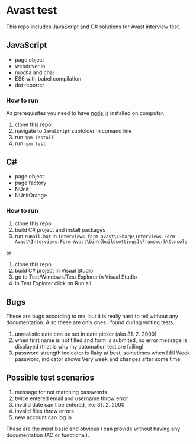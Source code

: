 # Avast test
This repo includes JavaScript and C# solutions for Avast interview test. 

## JavaScript
- page object
- webdriver.io
- mocha and chai
- ES6 with babel compilation
- dot reporter

### How to run
As prerequisites you need to have [node.js](https://nodejs.org/en/download/) installed on computer.
1. clone this repo
2. navigate to `JavaScript` subfolder in comand line
3. run `npm install`
4. run `npm test`

## C#
- page object
- page factory
- NUnit
- NUnitOrange

### How to run
1. clone this repo
2. build C# project and install packages
3. run `runall.bat` in `interviews.form-avast\CSharp\Interviews.Form-Avast\Interviews.Form-Avast\bin\{buildsettings}\Framework\Console`

or 

1. clone this repo
2. build C# project in Visual Studio
3. go to Test/Windows/Test Explorer in Visual Studio
4. in Test Explorer click on Run all

## Bugs
These are bugs according to me, but it is really hard to tell without any documentation. Also these are only ones I found during writing tests.

1. unrealistic date can be set in date picker (aka 31. 2. 2000)
2. when first name is not filled and form is submited, no error message is displayed (that is why my automation test are failing)
3. password strength indicator is flaky at best, sometimes when I fill Week password, indicator shows Very week and changes after some time

## Possible test scenarios
1. message for not matching passwords
2. twice entered email and username throw error
3. invalid date can't be entered, like 31. 2. 2000 
4. invalid files throw errors
5. new account can log in

These are the most basic and obvious I can provide without having any documentation (AC or functional).